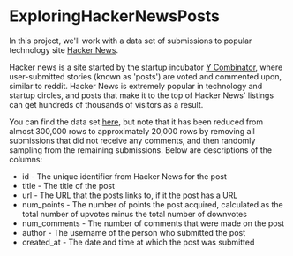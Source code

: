 # ExploringHackerNewsPosts

In this project, we'll work with a data set of submissions to popular technology site [Hacker News](https://news.ycombinator.com/).

Hacker news is a site started by the startup incubator [Y Combinator](https://www.ycombinator.com/), where user-submitted stories (known as 'posts') are voted and commented upon, similar to reddit. Hacker News is extremely popular in technology and startup circles, and posts that make it to the top of Hacker News' listings can get hundreds of thousands of visitors as a result.

You can find the data set [here](https://www.kaggle.com/hacker-news/hacker-news-posts), but note that it has been reduced from almost 300,000 rows to approximately 20,000 rows by removing all submissions that did not receive any comments, and then randomly sampling from the remaining submissions. Below are descriptions of the columns: 
 - id - The unique identifier from Hacker News for the post
 - title - The title of the post
 - url - The URL that the posts links to, if it the post has a URL
 - num_points - The number of points the post acquired, calculated as the total number of upvotes minus the total number of downvotes
 - num_comments - The number of comments that were made on the post
 - author - The username of the person who submitted the post
 - created_at - The date and time at which the post was submitted
